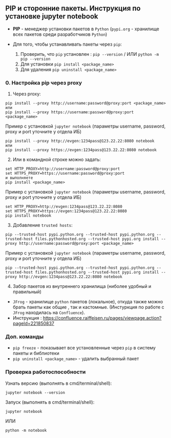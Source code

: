 ## PIP и сторонние пакеты. Инструкция по установке jupyter notebook

* **PIP** - менеджер установки пакетов в `Python` (`pypi.org` - хранилище всех пакетов среди разработчиков `Python`)

* Для того, чтобы устанавливать пакеты через `pip`:
    1. Проверить, что `pip` установлен : `pip --version` / ИЛИ `python -m pip --version`
    2. Для установки `pip install <package_name>`
    3. Для удаления `pip uninstall <package_name>`

### 0. Настройка pip через proxy

1) Через proxy:

```
pip install --proxy http://username:password@proxy:port <package_name>
или
pip install --proxy https://username:password@proxy:port <package_name>
```

Пример с установкой `jupyter notebook` (параметры username, password, proxy и port уточните у отдела ИБ)
```
pip install --proxy http://evgen:1234pass@123.22.22:8080 notebook
или
pip install --proxy https://evgen:1234pass@123.22.22:8080 notebook
```

2) Или в командной строке можно задать:
```
set HTTP_PROXY=http://username:password@proxy:port
set HTTPS_PROXY=https://username:password@proxy:port
и выполняете
pip install <package_name>
```

Пример с установкой `jupyter notebook` (параметры username, password, proxy и port уточните у отдела ИБ)
```
set HTTP_PROXY=http://evgen:1234pass@123.22.22:8080
set HTTPS_PROXY=https://evgen:1234pass@123.22.22:8080
pip install notebook
```

3) Добавление `trusted hosts`:
```
pip --trusted-host pypi.python.org --trusted-host pypi.python.org --trusted-host files.pythonhosted.org --trusted-host pypi.org install --proxy http://username:password@proxy:port <package_name>
```
Пример с установкой `jupyter notebook` (параметры username, password, proxy и port уточните у отдела ИБ)

```
pip --trusted-host pypi.python.org --trusted-host pypi.python.org --trusted-host files.pythonhosted.org --trusted-host pypi.org install --proxy http://evgen:1234pass@123.22.22:8080 notebook
```



4) Забор пакетов из внутреннего хранилища (ниболее удобный и правильный)
* `JFrog` - хранилище `python` пакетов (локальное), откуда также можно брать пакеты как общие , так и кастомные. (Инстуркция по работе с `JFrog` находилась на `Confluence`).
* Инструкция : https://confluence.raiffeisen.ru/pages/viewpage.action?pageId=221850837

###  Доп. команды
* `pip freeze` - показывает все установленные через `pip` в систему пакеты и библиотеки
* `pip uninstall <package_name>` - удалить выбранный пакет

### Проверка работоспособности
Узнать версию (выполнять в cmd/terminal/shell):
```
jupyter notebook --version
```

Запуск (выполнять в cmd/terminal/shell):
```
jupyter notebook
```

ИЛИ

```
python -m notebook
```